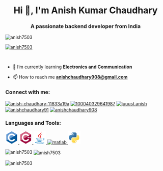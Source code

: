 <h1 align="center">Hi 👋, I'm Anish Kumar Chaudhary</h1>
<h3 align="center">A passionate backend developer from India</h3>

<p align="left"> <img src="https://komarev.com/ghpvc/?username=anish7503&label=Profile%20views&color=0e75b6&style=flat" alt="anish7503" /> </p>

<p align="left"> <a href="https://github.com/ryo-ma/github-profile-trophy"><img src="https://github-profile-trophy.vercel.app/?username=anish7503" alt="anish7503" /></a> </p>

<p align="left"> <a href="https://twitter.com/" target="blank"><img src="https://img.shields.io/twitter/follow/?logo=twitter&style=for-the-badge" alt="" /></a> </p>

- 🌱 I’m currently learning **Electronics and Communication**

- 📫 How to reach me **anishchaudhary908@gmail.com**

<h3 align="left">Connect with me:</h3>
<p align="left">
<a href="https://linkedin.com/in/anish-chaudhary-11833a19a" target="blank"><img align="center" src="https://raw.githubusercontent.com/rahuldkjain/github-profile-readme-generator/master/src/images/icons/Social/linked-in-alt.svg" alt="anish-chaudhary-11833a19a" height="30" width="40" /></a>
<a href="https://fb.com/100040329641987" target="blank"><img align="center" src="https://raw.githubusercontent.com/rahuldkjain/github-profile-readme-generator/master/src/images/icons/Social/facebook.svg" alt="100040329641987" height="30" width="40" /></a>
<a href="https://instagram.com/juuust.anish" target="blank"><img align="center" src="https://raw.githubusercontent.com/rahuldkjain/github-profile-readme-generator/master/src/images/icons/Social/instagram.svg" alt="juuust.anish" height="30" width="40" /></a>
<a href="https://www.hackerrank.com/anishchaudhary91" target="blank"><img align="center" src="https://raw.githubusercontent.com/rahuldkjain/github-profile-readme-generator/master/src/images/icons/Social/hackerrank.svg" alt="anishchaudhary91" height="30" width="40" /></a>
<a href="https://auth.geeksforgeeks.org/user/anishchaudhary908" target="blank"><img align="center" src="https://raw.githubusercontent.com/rahuldkjain/github-profile-readme-generator/master/src/images/icons/Social/geeks-for-geeks.svg" alt="anishchaudhary908" height="30" width="40" /></a>
</p>

<h3 align="left">Languages and Tools:</h3>
<p align="left"> <a href="https://www.cprogramming.com/" target="_blank"> <img src="https://raw.githubusercontent.com/devicons/devicon/master/icons/c/c-original.svg" alt="c" width="40" height="40"/> </a> <a href="https://www.w3schools.com/cpp/" target="_blank"> <img src="https://raw.githubusercontent.com/devicons/devicon/master/icons/cplusplus/cplusplus-original.svg" alt="cplusplus" width="40" height="40"/> </a> <a href="https://www.java.com" target="_blank"> <img src="https://raw.githubusercontent.com/devicons/devicon/master/icons/java/java-original.svg" alt="java" width="40" height="40"/> </a> <a href="https://www.mathworks.com/" target="_blank"> <img src="https://upload.wikimedia.org/wikipedia/commons/2/21/Matlab_Logo.png" alt="matlab" width="40" height="40"/> </a> <a href="https://www.python.org" target="_blank"> <img src="https://raw.githubusercontent.com/devicons/devicon/master/icons/python/python-original.svg" alt="python" width="40" height="40"/> </a> </p>

<p><img align="left" src="https://github-readme-stats.vercel.app/api/top-langs?username=anish7503&show_icons=true&locale=en&layout=compact" alt="anish7503" /></p>

<p>&nbsp;<img align="center" src="https://github-readme-stats.vercel.app/api?username=anish7503&show_icons=true&locale=en" alt="anish7503" /></p>

<p><img align="center" src="https://github-readme-streak-stats.herokuapp.com/?user=anish7503&" alt="anish7503" /></p>
